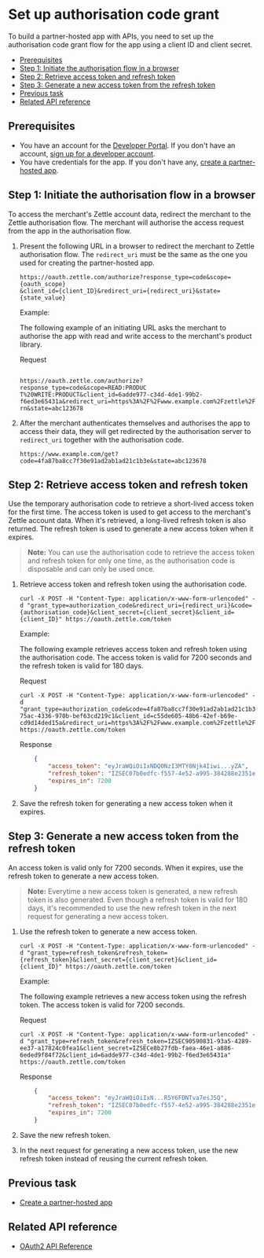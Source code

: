 Set up authorisation code grant
===
To build a partner-hosted app with APIs, you need to set up the authorisation code grant flow for the app using a client ID and client secret.

* [Prerequisites](#prerequisites)
* [Step 1: Initiate the authorisation flow in a browser](#step-1-initiate-the-authorisation-flow-in-a-browser)
* [Step 2: Retrieve access token and refresh token](#step-2-retrieve-access-token-and-refresh-token)
* [Step 3: Generate a new access token from the refresh token](#step-3-generate-a-new-access-token-from-the-refresh-token)
* [Previous task](#previous-task)
* [Related API reference](#related-api-reference)

## Prerequisites
* You have an account for the [Developer Portal](https://developer.zettle.com/). If you don't have an account, [sign up for a developer account](../../../get-started/user-guides/sign-up-for-a-developer-account.md).
* You have credentials for the app. If you don't have any, [create a partner-hosted app](../create-an-app/create-a-partner-hosted-app.md).

## Step 1: Initiate the authorisation flow in a browser
To access the merchant's Zettle account data, redirect the merchant to the Zettle authorisation flow. The merchant will authorise the access request from the app in the authorisation flow.

1. Present the following URL in a browser to redirect the merchant to Zettle authorisation flow. The `redirect_uri` must be the same as the one you used for creating the partner-hosted app.
     
   ```
   https://oauth.zettle.com/authorize?response_type=code&scope={oauth_scope}
   &client_id={client_ID}&redirect_uri={redirect_uri}&state={state_value}
   ```

   Example:
   
   The following example of an initiating URL asks the merchant to authorise the app with read and write access to the merchant's product library. 
   
   Request   
   ```

   https://oauth.zettle.com/authorize?response_type=code&scope=READ:PRODUC
   T%20WRITE:PRODUCT&client_id=6adde977-c34d-4de1-99b2-
   f6ed3e65431a&redirect_uri=https%3A%2F%2Fwww.example.com%2Fzettle%2Fretu
   rn&state=abc123678
   ```
      
2. After the merchant authenticates themselves and authorises the app to access their data, they will get redirected by the authorisation server to `redirect_uri` together with the authorisation code.

   ```
   https://www.example.com/get?code=4fa87ba8cc7f30e91ad2ab1ad21c1b3e&state=abc123678
   ```
## Step 2: Retrieve access token and refresh token
Use the temporary authorisation code to retrieve a short-lived access token for the first time. The access token is used to get access to the merchant's Zettle account data. When it's retrieved, a long-lived refresh token is also returned. The refresh token is used to generate a new access token when it expires.

> **Note:** You can use the authorisation code to retrieve the access token and refresh token for only one time, as the authorisation code is disposable and can only be used once.

1. Retrieve access token and refresh token using the authorisation code.

   ```
   curl -X POST -H "Content-Type: application/x-www-form-urlencoded" -d "grant_type=authorization_code&redirect_uri={redirect_uri}&code={authorisation_code}&client_secret={client_secret}&client_id={client_ID}" https://oauth.zettle.com/token
   ```

   Example:
   
   The following example retrieves access token and refresh token using the authorisation code. The access token is valid for 7200 seconds and the refresh token is valid for 180 days.

   Request   
   ```
   curl -X POST -H "Content-Type: application/x-www-form-urlencoded" -d "grant_type=authorization_code&code=4fa87ba8cc7f30e91ad2ab1ad21c1b3e&client_secret=7356b8a1-75ac-4336-970b-bef63cd219c1&client_id=c55de605-48b6-42ef-b69e-cd9d14ded15a&redirect_uri=https%3A%2F%2Fwww.example.com%2Fzettle%2Freturn" https://oauth.zettle.com/token
   ```
   Response         
   ```json
       {
           "access_token": "eyJraWQiOiIxNDQ0NzI3MTY0Njk4Iiwi...yZA",
           "refresh_token": "IZSEC07b0edfc-f557-4e52-a995-384288e2351e",
           "expires_in": 7200
       }
   ```
2. Save the refresh token for generating a new access token when it expires.

## Step 3: Generate a new access token from the refresh token
An access token is valid only for 7200 seconds. When it expires, use the refresh token to generate a new access token. 

> **Note:** Everytime a new access token is generated, a new refresh token is also generated. Even though a refresh token is valid for 180 days, it's recommended to use the new refresh token in the next request for generating a new access token.

1. Use the refresh token to generate a new access token.
     
   ```
   curl -X POST -H "Content-Type: application/x-www-form-urlencoded" -d "grant_type=refresh_token&refresh_token={refresh_token}&client_secret={client_secret}&client_id={client_ID}" https://oauth.zettle.com/token
   ```
   Example:
   
   The following example retrieves a new access token using the refresh token. The access token is valid for 7200 seconds. 
   
   Request   
        
   ```
   curl -X POST -H "Content-Type: application/x-www-form-urlencoded" -d "grant_type=refresh_token&refresh_token=IZSEC90590831-93a5-4289-ee37-a17824c0fea1&client_secret=IZSECe8b27fdb-faea-46e1-a886-6eded9f84f72&client_id=6adde977-c34d-4de1-99b2-f6ed3e65431a" https://oauth.zettle.com/token
   ```
   Response         
   ```json
       {
           "access_token": "eyJraWQiOiIxN...R5Y6FDNTva7esJ5Q",
           "refresh_token": "IZSEC07b0edfc-f557-4e52-a995-384288e2351e",
           "expires_in": 7200
       }
   ```

2. Save the new refresh token.
3. In the next request for generating a new access token, use the new refresh token instead of reusing the current refresh token.

 
## Previous task
* [Create a partner-hosted app](../create-an-app/create-a-partner-hosted-app.md)

## Related API reference
* [OAuth2 API Reference](../../../authorization.md)